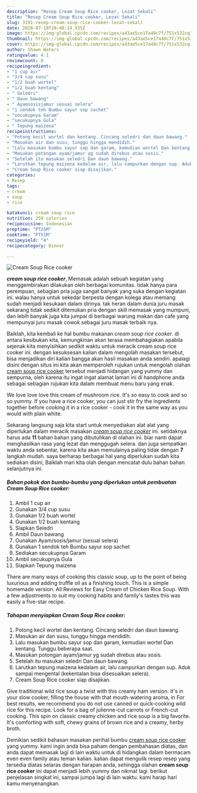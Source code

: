 ```yaml
---
description: "Resep Cream Soup Rice cooker, Lezat Sekali"
title: "Resep Cream Soup Rice cooker, Lezat Sekali"
slug: 3191-resep-cream-soup-rice-cooker-lezat-sekali
date: 2020-07-19T20:48:14.935Z
image: https://img-global.cpcdn.com/recipes/a43ae5ce17a48c7f/751x532cq70/cream-soup-rice-cooker-foto-resep-utama.jpg
thumbnail: https://img-global.cpcdn.com/recipes/a43ae5ce17a48c7f/751x532cq70/cream-soup-rice-cooker-foto-resep-utama.jpg
cover: https://img-global.cpcdn.com/recipes/a43ae5ce17a48c7f/751x532cq70/cream-soup-rice-cooker-foto-resep-utama.jpg
author: Shawn Waters
ratingvalue: 4.1
reviewcount: 8
recipeingredient:
- "1 cup air"
- "3/4 cup susu"
- "1/2 buah wortel"
- "1/2 buah kentang"
- " Seledri"
- " Daun bawang"
- " Ayamsosisjamur sesuai selera"
- "1 sendok teh Bumbu sayur sop sachet"
- "secukupnya Garam"
- "secukupnya Gula"
- " Tepung maizena"
recipeinstructions:
- "Potong kecil wortel dan kentang. Cincang seledri dan daun bawang."
- "Masukan air dan susu, tunggu hingga mendidih."
- "Lalu masukan bumbu sayur sop dan garam, kemudian wortel Dan kentang. Tunggu beberapa saat."
- "Masukan potongan ayam/jamur yg sudah direbus atau sosis."
- "Setelah itu masukan seledri Dan daun bawang."
- "Larutkan tepung maizena kedalam air, lalu campurkan dengan sup. Aduk sampai mengental (kekentalan bisa disesuaikan selera)."
- "Cream Soup Rice cooker siap disajikan."
categories:
- Resep
tags:
- cream
- soup
- rice

katakunci: cream soup rice 
nutrition: 259 calories
recipecuisine: Indonesian
preptime: "PT25M"
cooktime: "PT51M"
recipeyield: "4"
recipecategory: Dinner

---
```



![Cream Soup Rice cooker](https://img-global.cpcdn.com/recipes/a43ae5ce17a48c7f/751x532cq70/cream-soup-rice-cooker-foto-resep-utama.jpg)

<b><i>cream soup rice cooker</i></b>, Memasak adalah sebuah kegiatan yang menggembirakan dilakukan oleh berbagai komunitas. tidak hanya para perempuan, sebagian pria juga sangat banyak yang suka dengan kegiatan ini. walau hanya untuk sekedar berpesta dengan kolega atau memang sudah menjadi kesukaan dalam dirinya. tak heran dalam dunia juru masak sekarang tidak sedikit ditemukan pria dengan skill memasak yang mumpuni, dan lebih banyak juga kita jumpai di berbagai warung makan dan cafe yang mempunyai juru masak cowok sebagai juru masak terbaik nya.

Baiklah, kita kembali ke hal bumbu makanan <i>cream soup rice cooker</i>. di antara kesibukan kita, kemungkinan akan terasa membahagiakan apabila sejenak kita menyisihkan sedikit waktu untuk meracik cream soup rice cooker ini. dengan kesuksesan kalian dalam mengolah masakan tersebut, bisa menjadikan diri kalian bangga akan hasil masakan anda sendiri. apalagi disini dengan situs ini kita akan memperoleh rujukan untuk mengolah olahan <u>cream soup rice cooker</u> tersebut menjadi hidangan yang yummy dan sempurna, oleh karena itu ingat ingat alamat laman ini di handphone anda sebagai sebagian rujukan kita dalam membuat menu baru yang enak.

We love love love this cream of mushroom rice. It&#39;s so easy to cook and so so yummy. If you have a rice cooker, you can just stir fry the ingredients together before cooking it in a rice cooker - cook it in the same way as you would with plain white.


Sekarang langsung saja kita start untuk menyediakan alat alat yang diperlukan dalam meracik masakan <u><i>cream soup rice cooker</i></u> ini. setidaknya harus ada <b>11</b> bahan bahan yang dibutuhkan di olahan ini. biar nanti dapat menghasilkan rasa yang lezat dan menggugah selera. dan juga sempatkan waktu anda sebentar, karena kita akan memulainya paling tidak dengan <b>7</b> langkah mudah. saya berharap berbagai hal yang diperlukan sudah kita sediakan disini, Baiklah mari kita olah dengan mencatat dulu bahan bahan selanjutnya ini.

<!--inarticleads1-->

##### Bahan pokok dan bumbu-bumbu yang diperlukan untuk pembuatan Cream Soup Rice cooker:

1. Ambil 1 cup air
1. Gunakan 3/4 cup susu
1. Gunakan 1/2 buah wortel
1. Gunakan 1/2 buah kentang
1. Siapkan  Seledri
1. Ambil  Daun bawang
1. Gunakan  Ayam/sosis/jamur (sesuai selera)
1. Gunakan 1 sendok teh Bumbu sayur sop sachet
1. Sediakan secukupnya Garam
1. Ambil secukupnya Gula
1. Siapkan  Tepung maizena


There are many ways of cooking this classic soup, up to the point of being luxurious and adding truffle oil as a finishing touch. This is a simple homemade version. All Reviews for Easy Cream of Chicken Rice Soup. With a few adjustments to suit my cooking habits and family&#39;s tastes this was easily a five-star recipe. 

<!--inarticleads2-->

##### Tahapan menyiapkan Cream Soup Rice cooker:

1. Potong kecil wortel dan kentang. Cincang seledri dan daun bawang.
1. Masukan air dan susu, tunggu hingga mendidih.
1. Lalu masukan bumbu sayur sop dan garam, kemudian wortel Dan kentang. Tunggu beberapa saat.
1. Masukan potongan ayam/jamur yg sudah direbus atau sosis.
1. Setelah itu masukan seledri Dan daun bawang.
1. Larutkan tepung maizena kedalam air, lalu campurkan dengan sup. Aduk sampai mengental (kekentalan bisa disesuaikan selera).
1. Cream Soup Rice cooker siap disajikan.


Give traditional wild rice soup a twist with this creamy ham version. It&#39;s in your slow cooker, filling the house with that mouth-watering aroma, in For best results, we recommend you do not use canned or quick-cooking wild rice for this recipe. Look for a bag of julienne-cut carrots or French-cut cooking. This spin on classic creamy chicken and rice soup is a big favorite. It&#39;s comforting with soft, chewy grains of brown rice and a creamy, herby broth. 

Demikian sedikit bahasan masakan perihal bumbu <u>cream soup rice cooker</u> yang yummy. kami ingin anda bisa paham dengan pembahasan diatas, dan anda dapat memasak lagi di lain waktu untuk di hidangkan dalam bermacam even even family atau teman kalian. kalian dapat mengulik resep resep yang tersedia diatas selaras dengan harapan anda, sehingga olahan <b>cream soup rice cooker</b> ini dapat menjadi lebih yummy dan nikmat lagi. berikut penjelasan singkat ini, sampai jumpa lagi di lain waktu. kami harap hari kamu menyenangkan.
